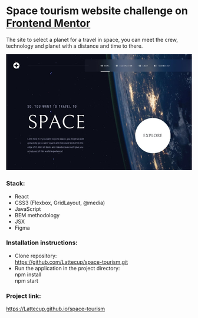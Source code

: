 # Space tourism website challenge on [Frontend Mentor](https://www.frontendmentor.io/challenges/space-tourism-multipage-website-gRWj1URZ3)

The site to select a planet for a travel in space, you can meet the crew, technology and planet with a distance and time to there.

![Screenshot](./src/images/space-tourism.jpg)

### Stack:
* React
* CSS3 (Flexbox, GridLayout, @media)
* JavaScript
* BEM methodology
* JSX
* Figma

### Installation instructions:
* Clone repository:  
https://github.com/Lattecup/space-tourism.git
* Run the application in the project directory:  
npm install  
npm start

### Project link:  
https://Lattecup.github.io/space-tourism